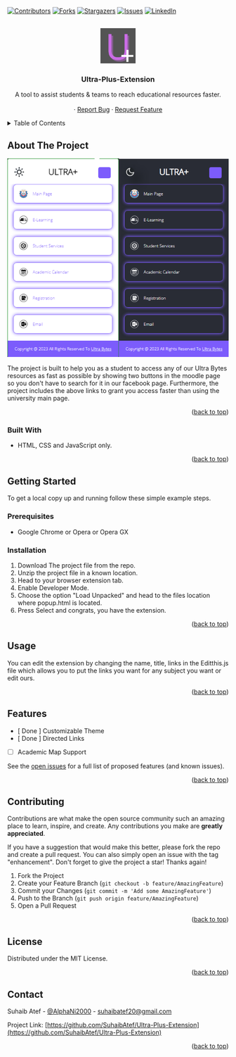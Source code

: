 <a name="readme-top"></a>

<!-- PROJECT SHIELDS -->
<!--
*** I'm using markdown "reference style" links for readability.
*** Reference links are enclosed in brackets [ ] instead of parentheses ( ).
*** See the bottom of this document for the declaration of the reference variables
*** for contributors-url, forks-url, etc. This is an optional, concise syntax you may use.
*** https://www.markdownguide.org/basic-syntax/#reference-style-links
-->
[![Contributors][contributors-shield]][contributors-url]
[![Forks][forks-shield]][forks-url]
[![Stargazers][stars-shield]][stars-url]
[![Issues][issues-shield]][issues-url]
[![LinkedIn][linkedin-shield]][linkedin-url]

<!-- PROJECT LOGO -->
<br />
<div align="center">
  <a href="https://github.com/SuhaibAtef/Ultra-Plus-Extension">
    <img src="images/icon-original.png" alt="Logo" width="80" height="80">
  </a>

<h3 align="center">Ultra-Plus-Extension</h3>

  <p align="center">
    A tool to assist students & teams to reach educational resources faster.
    <br />
    <br />
    ·
    <a href="https://github.com/SuhaibAtef/Ultra-Plus-Extension/issues">Report Bug</a>
    ·
    <a href="https://github.com/SuhaibAtef/Ultra-Plus-Extension/issues">Request Feature</a>
  </p>
</div>

<!-- TABLE OF CONTENTS -->
<details>
  <summary>Table of Contents</summary>
  <ol>
    <li>
      <a href="#about-the-project">About The Project</a>
      <ul>
        <li><a href="#built-with">Built With</a></li>
      </ul>
    </li>
    <li>
      <a href="#getting-started">Getting Started</a>
      <ul>
        <li><a href="#prerequisites">Prerequisites</a></li>
        <li><a href="#installation">Installation</a></li>
      </ul>
    </li>
    <li><a href="#usage">Usage</a></li>
    <li><a href="#roadmap">Roadmap</a></li>
    <li><a href="#contributing">Contributing</a></li>
    <li><a href="#license">License</a></li>
    <li><a href="#contact">Contact</a></li>
    <li><a href="#acknowledgments">Acknowledgments</a></li>
  </ol>
</details>

<!-- ABOUT THE PROJECT -->
## About The Project

![Screen Shot][product-screenshot]

The project is built to help you as a student to access any of our Ultra Bytes resources as fast as possible by showing two buttons in the moodle page so you don't have to search for it in our facebook page. Furthermore, the project includes the above links to grant you access faster than using the university main page.

<p align="right">(<a href="#readme-top">back to top</a>)</p>

### Built With

* HTML, CSS and JavaScript only.

<p align="right">(<a href="#readme-top">back to top</a>)</p>

<!-- GETTING STARTED -->
## Getting Started

To get a local copy up and running follow these simple example steps.

### Prerequisites

* Google Chrome or Opera or Opera GX

### Installation

1. Download The project file from the repo.
2. Unzip the project file in a known location.
3. Head to your browser extension tab.
4. Enable Developer Mode.
5. Choose the option "Load Unpacked" and head to the files location where popup.html is located.
6. Press Select and congrats, you have the extension.

<p align="right">(<a href="#readme-top">back to top</a>)</p>

<!-- USAGE EXAMPLES -->
## Usage

You can edit the extension by changing the name, title, links in the Editthis.js file which allows you to put the links you want for any subject you want or edit ours.

<p align="right">(<a href="#readme-top">back to top</a>)</p>

<!-- ROADMAP -->
## Features

* [ Done ] Customizable Theme
* [ Done ] Directed Links
* [ ] Academic Map Support

See the [open issues](https://github.com/SuhaibAtef/Ultra-Plus-Extension/issues) for a full list of proposed features (and known issues).

<p align="right">(<a href="#readme-top">back to top</a>)</p>

<!-- CONTRIBUTING -->
## Contributing

Contributions are what make the open source community such an amazing place to learn, inspire, and create. Any contributions you make are **greatly appreciated**.

If you have a suggestion that would make this better, please fork the repo and create a pull request. You can also simply open an issue with the tag "enhancement".
Don't forget to give the project a star! Thanks again!

1. Fork the Project
2. Create your Feature Branch (`git checkout -b feature/AmazingFeature`)
3. Commit your Changes (`git commit -m 'Add some AmazingFeature'`)
4. Push to the Branch (`git push origin feature/AmazingFeature`)
5. Open a Pull Request

<p align="right">(<a href="#readme-top">back to top</a>)</p>

<!-- LICENSE -->
## License

Distributed under the MIT License.

<p align="right">(<a href="#readme-top">back to top</a>)</p>

<!-- CONTACT -->
## Contact

Suhaib Atef - [@AlphaNi2000](https://twitter.com/AlphaNi2000) - suhaibatef20@gmail.com

Project Link: [https://github.com/SuhaibAtef/Ultra-Plus-Extension](https://github.com/SuhaibAtef/Ultra-Plus-Extension)

<p align="right">(<a href="#readme-top">back to top</a>)</p>

<!-- MARKDOWN LINKS & IMAGES -->
<!-- https://www.markdownguide.org/basic-syntax/#reference-style-links -->
[contributors-shield]: https://img.shields.io/github/contributors/SuhaibAtef/Ultra-Plus-Extension.svg?style=for-the-badge
[contributors-url]: https://github.com/SuhaibAtef/Ultra-Plus-Extension/graphs/contributors
[forks-shield]: https://img.shields.io/github/forks/SuhaibAtef/Ultra-Plus-Extension.svg?style=for-the-badge
[forks-url]: https://github.com/SuhaibAtef/Ultra-Plus-Extension/network/members
[stars-shield]: https://img.shields.io/github/stars/SuhaibAtef/Ultra-Plus-Extension.svg?style=for-the-badge
[stars-url]: https://github.com/SuhaibAtef/Ultra-Plus-Extension/stargazers
[issues-shield]: https://img.shields.io/github/issues/SuhaibAtef/Ultra-Plus-Extension.svg?style=for-the-badge
[issues-url]: https://github.com/SuhaibAtef/Ultra-Plus-Extension/issues
[linkedin-shield]: https://img.shields.io/badge/-LinkedIn-black.svg?style=for-the-badge&logo=linkedin&colorB=555
[linkedin-url]: https://linkedin.com/in/suhaibatef
[product-screenshot]: ./documentation/screenshot.png
